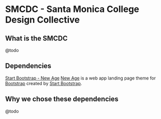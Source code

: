 # SMCDC - Santa Monica College Design Collective

## What is the SMCDC
@todo

## Dependencies

[Start Bootstrap - New Age](https://startbootstrap.com/template-overviews/new-age/)
[New Age](http://startbootstrap.com/template-overviews/new-age/) is a web app landing page theme for [Bootstrap](http://getbootstrap.com/) created by [Start Bootstrap](http://startbootstrap.com/).

## Why we chose these dependencies
@todo
